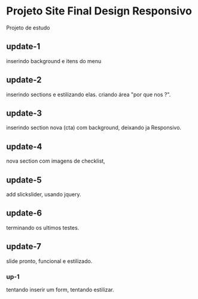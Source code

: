 # Projeto Site Final Design Responsivo
Projeto de estudo

## update-1
inserindo background e itens do menu

## update-2
inserindo sections e estilizando elas.
criando área "por que nos ?".

## update-3
inserindo section nova (cta) com background,
deixando ja Responsivo.

## update-4
nova section com imagens de checklist,

## update-5
add slickslider, usando jquery.

## update-6
terminando os ultimos testes.

## update-7
slide pronto, funcional e estilizado.


### up-1
tentando inserir um form,
tentando estilizar.